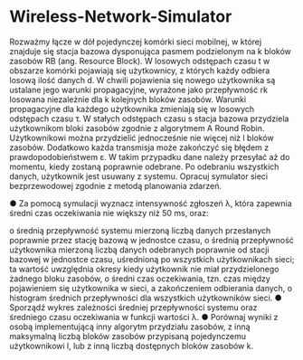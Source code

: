 # Wireless-Network-Simulator
Rozważmy łącze w dół pojedynczej komórki sieci mobilnej, w której znajduje się stacja bazowa
dysponująca pasmem podzielonym na k bloków zasobów RB (ang. Resource Block). W losowych
odstępach czasu t w obszarze komórki pojawiają się użytkownicy, z których każdy odbiera losową
ilość danych d. W chwili pojawienia się nowego użytkownika są ustalane jego warunki propagacyjne,
wyrażone jako przepływność rk
losowana niezależnie dla k kolejnych bloków zasobów. Warunki propagacyjne dla każdego użytkownika zmieniają się w losowych odstępach czasu τ. W stałych odstępach
czasu s stacja bazowa przydziela użytkownikom bloki zasobów zgodnie z algorytmem A Round Robin. Użytkownikowi można przydzielić jednocześnie nie więcej niż l bloków zasobów. 
Dodatkowo każda transmisja może zakończyć się błędem z prawdopodobieństwem ε. W takim przypadku dane należy przesyłać aż do momentu, kiedy zostaną poprawnie odebrane. 
Po odebraniu wszystkich danych, użytkownik jest usuwany z systemu.
Opracuj symulator sieci bezprzewodowej zgodnie z metodą planowania zdarzeń.

● Za pomocą symulacji wyznacz intensywność zgłoszeń λ, która zapewnia średni czas oczekiwania nie większy niż 50 ms, oraz:

o średnią przepływność systemu mierzoną liczbą danych przesłanych poprawnie przez stację bazową w jednostce czasu,
o średnią przepływność użytkownika mierzoną liczbą danych odebranych poprawnie od stacji bazowej w jednostce czasu, uśrednioną po wszystkich użytkownikach sieci; ta wartość uwzględnia okresy kiedy użytkownik nie miał przydzielonego żadnego bloku
zasobów,
o średni czas oczekiwania, tzn. czas między pojawieniem się użytkownika w sieci, a zakończeniem odbierania danych,
o histogram średnich przepływności dla wszystkich użytkowników sieci.
● Sporządź wykres zależności średniej przepływności systemu oraz średniego czasu oczekiwania w funkcji wartości λ.
● Porównaj wyniki z osobą implementującą inny algorytm przydziału zasobów, z inną maksymalną liczbą bloków zasobów przypisaną pojedynczemu użytkownikowi l, lub z inną liczbą
dostępnych bloków zasobów k.
